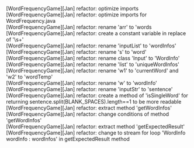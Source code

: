 [WordFrequencyGame][Jan] refactor: optimize imports  
[WordFrequencyGame][Jan] refactor: optimize imports for WordFrequency.java  
[WordFrequencyGame][Jan] refactor: rename 'arr' to 'words  
[WordFrequencyGame][Jan] refactor: create a constant variable in replace of '\\s+'  
[WordFrequencyGame][Jan] refactor: rename 'inputList' to 'wordInfos'  
[WordFrequencyGame][Jan] refactor: rename 's' to 'word'  
[WordFrequencyGame][Jan] refactor: rename class 'Input' to 'WordInfo'  
[WordFrequencyGame][Jan] refactor: rename 'list' to 'uniqueWordInfos'  
[WordFrequencyGame][Jan] refactor: rename 'w1' to 'currentWord' and 'w2' to 'wordTemp'  
[WordFrequencyGame][Jan] refactor: rename 'w' to 'wordInfo'  
[WordFrequencyGame][Jan] refactor: rename 'inputStr' to 'sentence'  
[WordFrequencyGame][Jan] refactor: create a method of 'isSingleWord' for returning sentence.split(BLANK_SPACES).length==1 to be more readable  
[WordFrequencyGame][Jan] refactor: extract method 'getWordInfos'  
[WordFrequencyGame][Jan] refactor: change conditions of method 'getWordInfos'  
[WordFrequencyGame][Jan] refactor: extract method 'getExpectedResult'  
[WordFrequencyGame][Jan] refactor: change to stream for loop 'WordInfo wordInfo : wordInfos' in getExpectedResult method  

